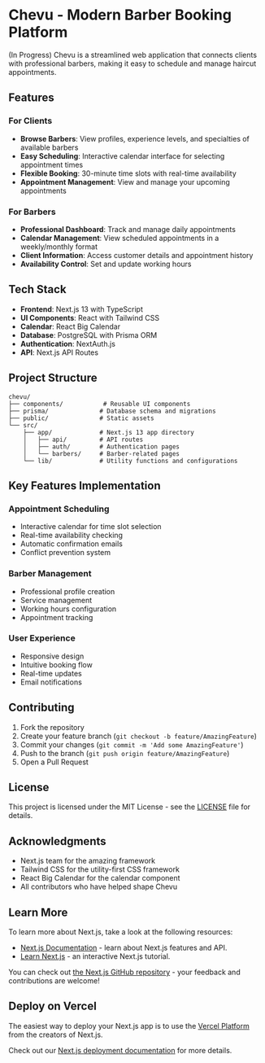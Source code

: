 # Chevu - Modern Barber Booking Platform

(In Progress) Chevu is a streamlined web application that connects clients with professional barbers, making it easy to schedule and manage haircut appointments.

## Features

### For Clients
- **Browse Barbers**: View profiles, experience levels, and specialties of available barbers
- **Easy Scheduling**: Interactive calendar interface for selecting appointment times
- **Flexible Booking**: 30-minute time slots with real-time availability
- **Appointment Management**: View and manage your upcoming appointments

### For Barbers
- **Professional Dashboard**: Track and manage daily appointments
- **Calendar Management**: View scheduled appointments in a weekly/monthly format
- **Client Information**: Access customer details and appointment history
- **Availability Control**: Set and update working hours

## Tech Stack

- **Frontend**: Next.js 13 with TypeScript
- **UI Components**: React with Tailwind CSS
- **Calendar**: React Big Calendar
- **Database**: PostgreSQL with Prisma ORM
- **Authentication**: NextAuth.js
- **API**: Next.js API Routes



## Project Structure

```
chevu/
├── components/           # Reusable UI components
├── prisma/              # Database schema and migrations
├── public/              # Static assets
└── src/
    ├── app/             # Next.js 13 app directory
    │   ├── api/         # API routes
    │   ├── auth/        # Authentication pages
    │   └── barbers/     # Barber-related pages
    └── lib/             # Utility functions and configurations
```

## Key Features Implementation

### Appointment Scheduling
- Interactive calendar for time slot selection
- Real-time availability checking
- Automatic confirmation emails
- Conflict prevention system

### Barber Management
- Professional profile creation
- Service management
- Working hours configuration
- Appointment tracking

### User Experience
- Responsive design
- Intuitive booking flow
- Real-time updates
- Email notifications

## Contributing

1. Fork the repository
2. Create your feature branch (`git checkout -b feature/AmazingFeature`)
3. Commit your changes (`git commit -m 'Add some AmazingFeature'`)
4. Push to the branch (`git push origin feature/AmazingFeature`)
5. Open a Pull Request

## License

This project is licensed under the MIT License - see the [LICENSE](LICENSE) file for details.

## Acknowledgments

- Next.js team for the amazing framework
- Tailwind CSS for the utility-first CSS framework
- React Big Calendar for the calendar component
- All contributors who have helped shape Chevu

## Learn More

To learn more about Next.js, take a look at the following resources:

- [Next.js Documentation](https://nextjs.org/docs) - learn about Next.js features and API.
- [Learn Next.js](https://nextjs.org/learn) - an interactive Next.js tutorial.

You can check out [the Next.js GitHub repository](https://github.com/vercel/next.js) - your feedback and contributions are welcome!

## Deploy on Vercel

The easiest way to deploy your Next.js app is to use the [Vercel Platform](https://vercel.com/new?utm_medium=default-template&filter=next.js&utm_source=create-next-app&utm_campaign=create-next-app-readme) from the creators of Next.js.

Check out our [Next.js deployment documentation](https://nextjs.org/docs/app/building-your-application/deploying) for more details.
